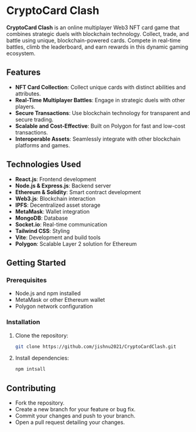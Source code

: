 # CryptoCard Clash

**CryptoCard Clash** is an online multiplayer Web3 NFT card game that combines strategic duels with blockchain technology. Collect, trade, and battle using unique, blockchain-powered cards. Compete in real-time battles, climb the leaderboard, and earn rewards in this dynamic gaming ecosystem.

## Features

- **NFT Card Collection**: Collect unique cards with distinct abilities and attributes.
- **Real-Time Multiplayer Battles**: Engage in strategic duels with other players.
- **Secure Transactions**: Use blockchain technology for transparent and secure trading.
- **Scalable and Cost-Effective**: Built on Polygon for fast and low-cost transactions.
- **Interoperable Assets**: Seamlessly integrate with other blockchain platforms and games.

## Technologies Used

- **React.js**: Frontend development
- **Node.js & Express.js**: Backend server
- **Ethereum & Solidity**: Smart contract development
- **Web3.js**: Blockchain interaction
- **IPFS**: Decentralized asset storage
- **MetaMask**: Wallet integration
- **MongoDB**: Database
- **Socket.io**: Real-time communication
- **Tailwind CSS**: Styling
- **Vite**: Development and build tools
- **Polygon**: Scalable Layer 2 solution for Ethereum

## Getting Started

### Prerequisites

- Node.js and npm installed
- MetaMask or other Ethereum wallet
- Polygon network configuration

### Installation

1. Clone the repository:

   ```bash
   git clone https://github.com/jishnu2021/CryptoCardClash.git

2. Install dependencies:
   ```bash
   npm intsall

## Contributing

- Fork the repository.
- Create a new branch for your feature or bug fix.
- Commit your changes and push to your branch.
- Open a pull request detailing your changes.      

